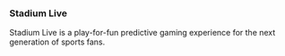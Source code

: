 
### Stadium Live

Stadium Live is a play-for-fun predictive gaming experience for the next generation of sports fans.
